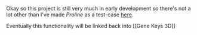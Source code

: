 Okay so this project is still very much in early development so there's not a lot other than I've made *Proline* as a test-case [here](https://egopedia.org).

Eventually this functionality will be linked back into [[Gene Keys 3D]]